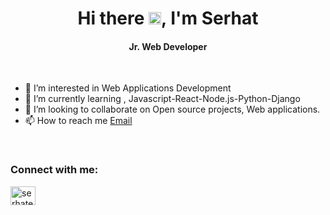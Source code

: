 <h1 align="center">Hi there <img src="https://media.giphy.com/media/hvRJCLFzcasrR4ia7z/giphy.gif" width="20px">, I'm Serhat</h1>
<h4 align="center"> Jr. Web Developer</h4>

<br />

- 👀 I’m interested in Web Applications Development
- 🌱 I’m currently learning , Javascript-React-Node.js-Python-Django
- 💞️ I’m looking to collaborate on Open source projects, Web applications.
- 📫 How to reach me <a href="mailto:serhatece16@gmail.com">Email</a>

<br />

<h3 align="left">Connect with me:</h3>
<p align="left">
<a href="www.linkedin.com/in/serhatece" target="blank"><img align="center" src="https://raw.githubusercontent.com/rahuldkjain/github-profile-readme-generator/master/src/images/icons/Social/linked-in-alt.svg" alt="serhatece" height="30" width="40" /></a>
</p>
